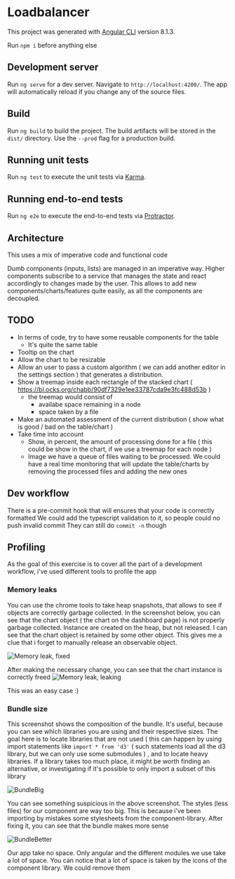 # Loadbalancer

This project was generated with [Angular CLI](https://github.com/angular/angular-cli) version 8.1.3.

Run `npm i` before anything else

## Development server

Run `ng serve` for a dev server. Navigate to `http://localhost:4200/`. The app will automatically reload if you change any of the source files.

## Build

Run `ng build` to build the project. The build artifacts will be stored in the `dist/` directory. Use the `--prod` flag for a production build.

## Running unit tests

Run `ng test` to execute the unit tests via [Karma](https://karma-runner.github.io).

## Running end-to-end tests

Run `ng e2e` to execute the end-to-end tests via [Protractor](http://www.protractortest.org/).

## Architecture

This uses a mix of imperative code and functional code

Dumb components (inputs, lists) are managed in an imperative way.
Higher components subscribe to a service that manages the state and react accordingly
to changes made by the user. This allows to add new components/charts/features quite
easily, as all the components are decoupled. 

## TODO 

- In terms of code, try to have some reusable components for the table 
  * It's quite the same table
- Tooltip on the chart 
- Allow the chart to be resizable
- Allow an user to pass a custom algorithm ( we can add another editor in the settings section ) 
that generates a distribution.
- Show a treemap inside each rectangle of the stacked chart ( https://bl.ocks.org/chabb/90df7329e1ee33787cda9e3fc488d53b )
  * the treemap would consist of
     * availabe space remaining in a node
     * space taken by a file
- Make an automated assessment of the current distribution ( show what is good / bad on the table/chart )
- Take time into account
     * Show, in percent, the amount of processing done for a file
       ( this could be show in the chart, if we use a treemap for each node )
     * Image we have a queue of files waiting to be processed. We could have a real time
       monitoring that will update the table/charts by removing the processed files and adding the
       new ones

## Dev workflow

There is a pre-commit hook that will ensures that your code is correctly formatted
We could add the typescript validation to it, so people could no push invalid commit
They can still do `commit -n` though


## Profiling

As the goal of this exercise is to cover all the part of a development workflow, i've used
different tools to profile the app

### Memory leaks

You can use the chrome tools to take heap snapshots, that allows to see if objects are correctly
garbage collected.
In the screenshot below, you can see that the chart object ( the chart on the dashboard page)
is not properly garbage collected. Instance are created on the heap, but not released. I 
can see that the chart object is retained by some other object. This gives
me a clue that i forget to manually release an observable object.

![Memory leak, fixed](https://raw.github.com/chabb/load-balancer/master/images/leak-fixed.png)


After making the necessary change, you can see that the chart instance is correctly freed
![Memory leak, leaking](https://raw.github.com/chabb/load-balancer/master/images/leak-leaking.png)


This was an easy case :)

### Bundle size

 This screenshot shows the composition of the bundle. It's useful, because you can see which libraries you are using and
  their respective sizes. The goal here is to locate libraries that are not used ( this can happen by using import
  statements like ```import * from 'd3'``` ( such statements load all the d3 library, but we can only use some submodules ) , and to locate heavy libraries. If a library takes too much place, it might
  be worth finding an alternative, or investigating if it's possible to only import a subset of this library

![BundleBig](https://raw.github.com/chabb/load-balancer/master/images/bigbundle.png)

You can see something suspicious in the above screenshot. The styles (less files) for
our component are way too big. This is because i've been importing by mistakes some
stylesheets from the component-library. After fixing it, you can see that the bundle
makes more sense

![BundleBetter](https://raw.github.com/chabb/load-balancer/master/images/good_bundle.png)

Our app take no space. Only angular and the different modules we use take a lot of space. You can notice
that a lot of space is taken by the icons of the component library. We could remove them
